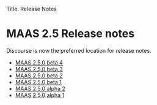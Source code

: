 Title: Release Notes

# MAAS 2.5 Release notes

Discourse is now the preferred location for release notes.

+ [MAAS 2.5.0 beta 4][release-notes-beta-4]
+ [MAAS 2.5.0 beta 3][release-notes-beta-3]
+ [MAAS 2.5.0 beta 2][release-notes-beta-2]
+ [MAAS 2.5.0 beta 1][release-notes-beta-1]
+ [MAAS 2.5.0 alpha 2][release-notes-alpha-2]
+ [MAAS 2.5.0 alpha 1][release-notes-alpha-1]

<!-- LINKS -->
[release-notes-alpha-1]: https://discourse.maas.io/t/maas-2-5-0-alpha-1/106
[release-notes-alpha-2]: https://discourse.maas.io/t/maas-2-5-0-alpha-2-released/155
[release-notes-beta-1]: https://discourse.maas.io/t/maas-2-5-0-beta-1-released/174
[release-notes-beta-2]: https://discourse.maas.io/t/maas-2-5-0-beta2-released/180
[release-notes-beta-3]: https://discourse.maas.io/t/maas-2-5-0-beta3-released/188
[release-notes-beta-4]: https://discourse.maas.io/t/maas-2-5-0-beta4-released/199

